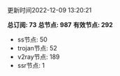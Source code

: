 更新时间2022-12-09 13:20:21

**总订阅: 73**
**总节点: 987**
**有效节点: 292**
- ss节点: 50
- trojan节点: 52
- v2ray节点: 189
- ssr节点: 1
